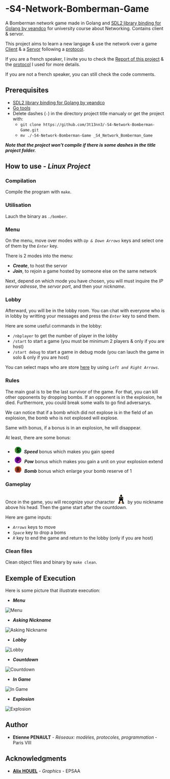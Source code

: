 # -S4-Network-Bomberman-Game
A Bomberman network game made in Golang and [SDL2 library binding for Golang by veandco](https://github.com/veandco/go-sdl2) for university course about Networking. Contains client &amp; servor.

This project aims to learn a new langage & use the network over a game [Client](https://github.com/3t13nn3/-S4-Network-Bomberman-Game/blob/master/client.go) & a [Servor](https://github.com/3t13nn3/-S4-Network-Bomberman-Game/blob/master/servor.go) following a [protocol](https://github.com/3t13nn3/-S4-Network-Bomberman-Game/blob/master/Protocol/protocol.txt).

If you are a french speaker, I invite you to check the [Report of this project](https://github.com/3t13nn3/-S4-Network-Bomberman-Game/blob/master/Rapport/Rapport.pdf) & the [protocol](https://github.com/3t13nn3/-S4-Network-Bomberman-Game/blob/master/Protocol/protocol.txt) I used for more details.

If you are not a french speaker, you can still check the code comments.

## Prerequisites

- [SDL2 library binding for Golang by veandco](https://github.com/veandco/go-sdl2) 
- [Go tools](https://golang.org/doc/install)
- Delete dashes (```-```) in the directory project title manualy or get the project with:
  * ```git clone https://github.com/3t13nn3/-S4-Network-Bomberman-Game.git```
  * ```mv ./-S4-Network-Bomberman-Game _S4_Network_Bomberman_Game```
  
***Note that the project won't compile if there is some dashes in the title project folder.***
## How to use - *Linux Project*

### Compilation

Compile the program with ```make```.

### Utilisation

Lauch the binary as ```./bomber```.

### Menu

On the menu, move over modes with *```Up & Down Arrows```* keys and select one of them by the *```Enter```* key.

There is 2 modes into the menu:
  * ***Create***, to host the servor
  * ***Join***, to rejoin a game hosted by someone else on the same network

Next, depend on which mode you have chosen, you will must inquire the *IP servor adresse*, the *servor port*, and then your *nickname*.

### Lobby

Afterward, you will be in the lobby room. You can chat with everyone who is in lobby by writting your messages and press the *```Enter```* key to send them.

Here are some useful commands in the lobby:
- ```/nbplayer``` to get the number of player in the lobby
- ```/start``` to start a game (you must be minimum 2 players & only if you are host)
- ```/start debug``` to start a game in debug mode (you can lauch the game in solo & only if you are host)

You can select maps who are store [here](https://github.com/3t13nn3/-S4-Network-Bomberman-Game/tree/master/Media/Map) by using *```Left and Right Arrows```*.

### Rules 

The main goal is to be the last survivor of the game. For that, you can kill other opponents by dropping bombs. If an opponent is in the explosion, he died.
Furthermore, you could break some walls to go find adversarys.

We can notice that if a bomb which did not explose is in the field of an explosion, the bomb who is not explosed will explose.

Same with bonus, if a bonus is in an explosion, he will disappear.

At least, there are some bonus:
- ![Speed](https://github.com/3t13nn3/-S4-Network-Bomberman-Game/blob/master/Screen/speed.bmp) ***Speed*** bonus which makes you gain speed
- ![Pow](https://github.com/3t13nn3/-S4-Network-Bomberman-Game/blob/master/Screen/pow.bmp) ***Pow*** bonus which makes you gain a unit on your explosion extend
- ![Bomb](https://github.com/3t13nn3/-S4-Network-Bomberman-Game/blob/master/Screen/bomb.bmp) ***Bomb*** bonus which enlarge your bomb reserve of 1 

### Gameplay

Once in the game, you will recognize your character ![Character](https://github.com/3t13nn3/-S4-Network-Bomberman-Game/blob/master/Screen/player.bmp) by you nickname above his head. Then the game start after the countdown.

Here are game inputs:
- *```Arrows```* keys to move
- *```Space```* key to drop a boms
- *```R```* key to end the game and return to the lobby (only if you are host)

### Clean files

Clean object files and binary by ```make clean```.

## Exemple of Execution

Here is some picture that illustrate execution:

- ***Menu***

![Menu](https://github.com/3t13nn3/-S4-Network-Bomberman-Game/blob/master/Screen/1.png)

- ***Asking Nickname***

![Asking Nickname](https://github.com/3t13nn3/-S4-Network-Bomberman-Game/blob/master/Screen/2.png)

- ***Lobby***

![Lobby](https://github.com/3t13nn3/-S4-Network-Bomberman-Game/blob/master/Screen/3.png)

- ***Countdown***

![Countdown](https://github.com/3t13nn3/-S4-Network-Bomberman-Game/blob/master/Screen/4.png)

- ***In Game***

![In Game](https://github.com/3t13nn3/-S4-Network-Bomberman-Game/blob/master/Screen/5.png)

- ***Explosion***

![Explosion](https://github.com/3t13nn3/-S4-Network-Bomberman-Game/blob/master/Screen/6.png)

## Author

* **Etienne PENAULT** - *Réseaux: modèles, protocoles, programmation* - Paris VIII

## Acknowledgments

* **[Alix HOUEL](https://houelalix.wixsite.com/portfolio)** - *Graphics* - EPSAA

